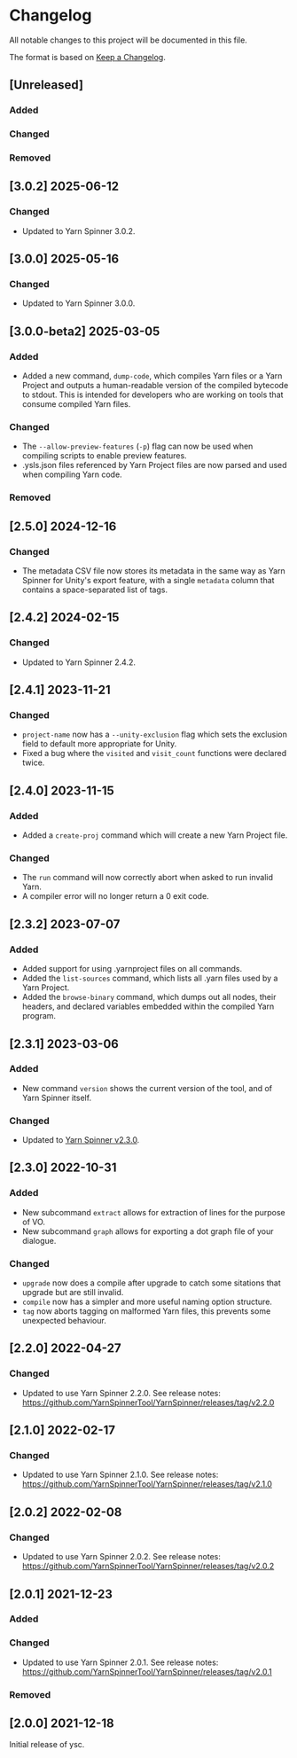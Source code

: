 # Changelog

All notable changes to this project will be documented in this file.

The format is based on [Keep a Changelog](https://keepachangelog.com/en/1.0.0/).

## [Unreleased]

### Added

### Changed

### Removed

## [3.0.2] 2025-06-12

### Changed

- Updated to Yarn Spinner 3.0.2.

## [3.0.0] 2025-05-16

### Changed

- Updated to Yarn Spinner 3.0.0.

## [3.0.0-beta2] 2025-03-05

### Added

- Added a new command, `dump-code`, which compiles Yarn files or a Yarn Project and outputs a human-readable version of the compiled bytecode to stdout. This is intended for developers who are working on tools that consume compiled Yarn files.

### Changed

- The `--allow-preview-features` (`-p`) flag can now be used when compiling scripts to enable preview features.
- .ysls.json files referenced by Yarn Project files are now parsed and used when compiling Yarn code.

### Removed

## [2.5.0] 2024-12-16

### Changed

- The metadata CSV file now stores its metadata in the same way as Yarn Spinner for Unity's export feature, with a single `metadata` column that contains a space-separated list of tags.

## [2.4.2] 2024-02-15

### Changed

- Updated to Yarn Spinner 2.4.2.

## [2.4.1] 2023-11-21

### Changed

- `project-name` now has a `--unity-exclusion` flag which sets the exclusion field to default more appropriate for Unity.
- Fixed a bug where the `visited` and `visit_count` functions were declared twice.

## [2.4.0] 2023-11-15

### Added

- Added a `create-proj` command which will create a new Yarn Project file.

### Changed

- The `run` command will now correctly abort when asked to run invalid Yarn.
- A compiler error will no longer return a 0 exit code.

## [2.3.2] 2023-07-07

### Added

- Added support for using .yarnproject files on all commands.
- Added the `list-sources` command, which lists all .yarn files used by a Yarn Project.
- Added the `browse-binary` command, which dumps out all nodes, their headers, and declared variables embedded within the compiled Yarn program. 

## [2.3.1] 2023-03-06

### Added

- New command `version` shows the current version of the tool, and of Yarn Spinner itself.

### Changed

- Updated to [Yarn Spinner v2.3.0](https://github.com/YarnSpinnerTool/YarnSpinner/releases/tag/v2.3.0).

## [2.3.0] 2022-10-31

### Added

- New subcommand `extract` allows for extraction of lines for the purpose of VO.
- New subcommand `graph` allows for exporting a dot graph file of your dialogue.

### Changed

- `upgrade` now does a compile after upgrade to catch some sitations that upgrade but are still invalid.
- `compile` now has a simpler and more useful naming option structure.
- `tag` now aborts tagging on malformed Yarn files, this prevents some unexpected behaviour.

## [2.2.0] 2022-04-27

### Changed

- Updated to use Yarn Spinner 2.2.0. See release notes: https://github.com/YarnSpinnerTool/YarnSpinner/releases/tag/v2.2.0

## [2.1.0] 2022-02-17

### Changed

- Updated to use Yarn Spinner 2.1.0. See release notes: https://github.com/YarnSpinnerTool/YarnSpinner/releases/tag/v2.1.0

## [2.0.2] 2022-02-08

### Changed

- Updated to use Yarn Spinner 2.0.2. See release notes: https://github.com/YarnSpinnerTool/YarnSpinner/releases/tag/v2.0.2

## [2.0.1] 2021-12-23

### Added

### Changed

- Updated to use Yarn Spinner 2.0.1. See release notes: https://github.com/YarnSpinnerTool/YarnSpinner/releases/tag/v2.0.1

### Removed


## [2.0.0] 2021-12-18

Initial release of ysc.
